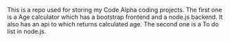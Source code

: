 This is a repo used for storing my Code Alpha coding projects.
The first one is a Age calculator which has a bootstrap frontend and a node.js backend. It also has an api to which returns calculated age. 
The second one is a To do list in node.js.
